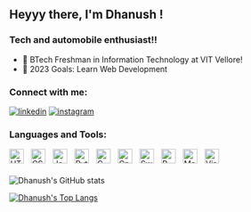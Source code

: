 

## Heyyy there, I'm Dhanush !

### Tech and automobile enthusiast!!

- 🔭 BTech Freshman in Information Technology at VIT Vellore! 
- 🥅 2023 Goals: Learn Web Development

### Connect with me:

[![linkedin](https://img.shields.io/badge/-Dhanush_Suggala-313131?style=flat-square&labelColor=313131&logo=LinkedIn&logoColor=white&color=313131)](https://www.linkedin.com/in/dhanush-suggala-b89396227/)
[![instagram](https://img.shields.io/badge/-dhanushh__h-313131?style=flat-square&labelColor=313131&logo=instagram&logoColor=white&color=313131)](https://www.instagram.com/dhanushh_h/)   

### Languages and Tools:


[<img align="left" alt="HTML5" width="26px" src="https://cdn.jsdelivr.net/gh/devicons/devicon/icons/html5/html5-original.svg" style="padding-right:10px;" />](https://html.com)

[<img align="left" alt="CSS3" width="26px" src="https://cdn.jsdelivr.net/gh/devicons/devicon/icons/css3/css3-original.svg" style="padding-right:10px;" />](https://www.css3.com)

[<img align="left" alt="JavaScript" width="26px" src="https://cdn.jsdelivr.net/gh/devicons/devicon/icons/javascript/javascript-original.svg" style="padding-right:10px;" />](https://www.javascript.com)

[<img align="left" alt="Python" width="26px" src="https://cdn.jsdelivr.net/gh/devicons/devicon/icons/python/python-original.svg" style="padding-right:10px;" />](https://www.python.org)

[<img align="left" alt="C" width="26px" src="https://cdn.jsdelivr.net/gh/devicons/devicon/icons/c/c-original.svg" style="padding-right:10px;" />](https://www.cprogramming.com)

[<img align="left" alt="Cplusplus" width="26px" src="https://cdn.jsdelivr.net/gh/devicons/devicon/icons/cplusplus/cplusplus-original.svg" style="padding-right:10px;" />](https://isocpp.org)

[<img align="left" alt="Swift" width="26px" src="https://cdn.jsdelivr.net/gh/devicons/devicon/icons/swift/swift-original.svg" style="padding-right:10px;" />](https://www.swift.org)

[<img align="left" alt="R" width="26px" src="https://cdn.jsdelivr.net/gh/devicons/devicon/icons/r/r-original.svg" style="padding-right:10px;" />](https://www.r-project.org)

[<img align="left" alt="Matlab" width="26px" src="https://cdn.jsdelivr.net/gh/devicons/devicon/icons/matlab/matlab-original.svg" style="padding-right:10px;" />](https://in.mathworks.com/products/matlab.html)

[<img align="left" alt="Visual Studio Code" width="26px" src="https://cdn.jsdelivr.net/gh/devicons/devicon/icons/vscode/vscode-original.svg" style="padding-right:10px;" />](https://code.visualstudio.com)

<br /> <br />


<!-- [![Dhanush's GitHub stats](https://github-readme-stats.vercel.app/api?username=Dhanush9090&show_icons=true&hide_border=false&title_color=ff652f&icon_color=FFE400&bg_color=09131B&text_color=ffffff&border_color=0c1a25)](https://github.com/Dhanush9090) -->

![Dhanush's GitHub stats](https://github-readme-stats.vercel.app/api?username=Dhanush9090&show_icons=true&theme=algolia&hide_border=true?count_private=true)


 <!-- [![Dhanush's Top Langs](https://github-readme-stats.vercel.app/api/top-langs/?username=Dhanush9090&show_icons=true&hide_border=false&title_color=ff652f&icon_color=FFE400&bg_color=09131B&text_color=ffffff&border_color=0c1a25&layout=compact)](https://github.com/Dhanush9090) -->

  [![Dhanush's Top Langs](https://github-readme-stats.vercel.app/api/top-langs/?username=Dhanush9090&show_icons=true&hide_border=false&theme=algolia&layout=compact)](https://github.com/Dhanush9090)

<!-- [![Top Langs](https://github-readme-stats.vercel.app/api/top-langs/?username=Dhanush9090&theme=algolia&hide_border=true)](https://github.com/Dhanush9090/github-readme-stats) -->
